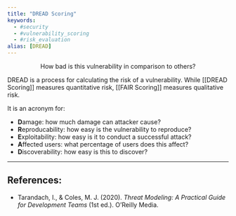 ```yaml
---
title: "DREAD Scoring"
keywords:
  - #security
  - #vulnerability_scoring
  - #risk_evaluation
alias: [DREAD]
---
```


<center>How bad is this vulnerability in comparison to others?</center>

DREAD is a process for calculating the risk of a vulnerability. While [[DREAD Scoring]] measures quantitative risk, [[FAIR Scoring]] measures qualitative risk.  


It is an acronym for: 
* **D**amage: how much damage can attacker cause?
* **R**eproducability: how easy is the vulnerability to reproduce?
* **E**xploitability: how easy is it to conduct a successful attack?
* **A**ffected users: what percentage of users does this affect?
* **D**iscoverability: how easy is this to discover?

***
## References:
* Tarandach, I., & Coles, M. J. (2020). _Threat Modeling: A Practical Guide for Development Teams_ (1st ed.). O’Reilly Media.